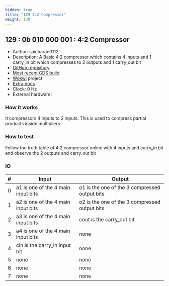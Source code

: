 ```yaml
---
hidden: true
title: "129 4:2 Compressor"
weight: 130
---
```


## 129 : 0b 010 000 001 : 4:2 Compressor

* Author: saicharan0112
* Description: A Basic 4:2 compressor which contains 4 inputs and 1 carry_in bit which compresses to 2 outputs and 1 carry_out bit
* [GitHub repository](https://github.com/saicharan0112/tt02-submission-template)
* [Most recent GDS build](https://github.com/saicharan0112/tt02-submission-template/actions/runs/3782200126)
* [Wokwi](https://wokwi.com/projects/349813388252021330) project
* [Extra docs]()
* Clock: 0 Hz
* External hardware: 



### How it works

It compressors 4 inputs to 2 inputs. This is used to compress partial products inside multipliers

### How to test

Follow the truth table of 4:2 compressor online with 4 inputs and carry_in bit and observe the 2 outputs and carry_out bit

### IO

| # | Input        | Output       |
|---|--------------|--------------|
| 0 | a1 is one of the 4 main input bits  | o1 is the one of the 3 compressed output bits |
| 1 | a2 is one of the 4 main input bits  | o2 is the one of the 3 compressed output bits |
| 2 | a3 is one of the 4 main input bits  | cout is the carry_out bit |
| 3 | a4 is one of the 4 main input bits  | none |
| 4 | cin is the carry_in input bit  | none |
| 5 | none  | none |
| 6 | none  | none |
| 7 | none  | none |
